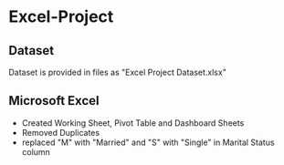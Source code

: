 # Excel-Project

## Dataset 
Dataset is provided in files as "Excel Project Dataset.xlsx"

## Microsoft Excel
- Created Working Sheet, Pivot Table and Dashboard Sheets
- Removed Duplicates
- replaced "M" with "Married" and "S" with "Single" in Marital Status column

